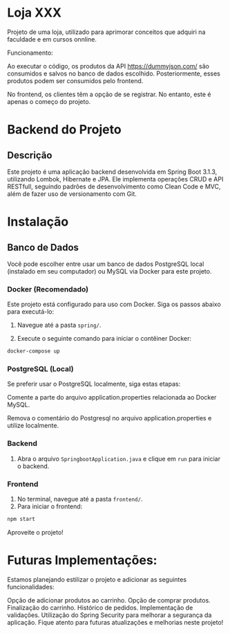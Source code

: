 
# Loja XXX
Projeto de uma loja, utilizado para aprimorar conceitos que adquiri na faculdade e em cursos onnline.

Funcionamento:

Ao executar o código, os produtos da API https://dummyjson.com/ são consumidos e salvos no banco de dados escolhido. Posteriormente, esses produtos podem ser consumidos pelo frontend.

No frontend, os clientes têm a opção de se registrar. No entanto, este é apenas o começo do projeto.

# Backend do Projeto

## Descrição
Este projeto é uma aplicação backend desenvolvida em Spring Boot 3.1.3, utilizando Lombok, Hibernate e JPA. Ele implementa operações CRUD e API RESTfull, seguindo padrões de desenvolvimento como Clean Code e MVC, além de fazer uso de versionamento com Git.

# Instalação


## Banco de Dados
Você pode escolher entre usar um banco de dados PostgreSQL local (instalado em seu computador) ou MySQL via Docker para este projeto.

### Docker (Recomendado)
Este projeto está configurado para uso com Docker. Siga os passos abaixo para executá-lo:

1. Navegue até a pasta `spring/`.

2. Execute o seguinte comando para iniciar o contêiner Docker:
```bash
docker-compose up
```

### PostgreSQL (Local)

Se preferir usar o PostgreSQL localmente, siga estas etapas:

Comente a parte do arquivo application.properties relacionada ao Docker MySQL.

Remova o comentário do Postgresql no arquivo application.properties e utilize localmente.

### Backend

1. Abra o arquivo `SpringbootApplication.java` e clique em `run` para iniciar o backend.

### Frontend

1. No terminal, navegue até a pasta `frontend/`.
2. Para iniciar o frontend:
 ```bash
npm start
```

Aproveite o projeto!
# Futuras Implementações:
Estamos planejando estilizar o projeto e adicionar as seguintes funcionalidades:

Opção de adicionar produtos ao carrinho.
Opção de comprar produtos.
Finalização do carrinho.
Histórico de pedidos.
Implementação de validações.
Utilização do Spring Security para melhorar a segurança da aplicação.
Fique atento para futuras atualizações e melhorias neste projeto!